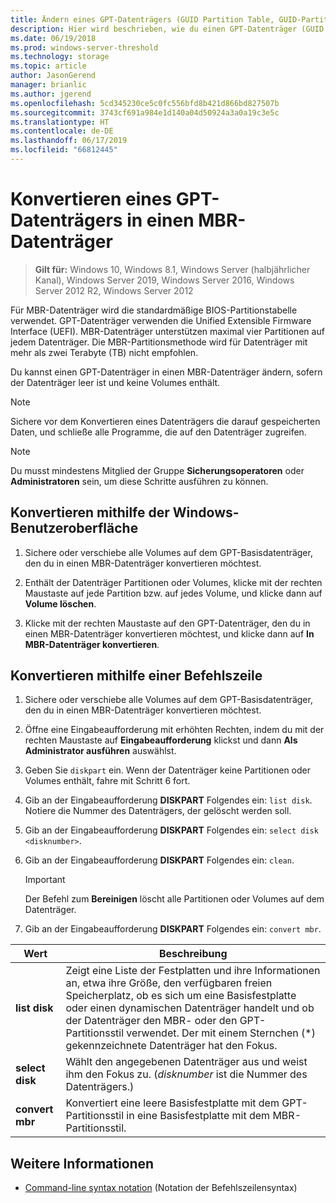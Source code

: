```yaml
---
title: Ändern eines GPT-Datenträgers (GUID Partition Table, GUID-Partitionstabelle) in einen MBR-Datenträger (Master Boot Record)
description: Hier wird beschrieben, wie du einen GPT-Datenträger (GUID Partition Table, GUID-Partitionstabelle) in einen MBR-Datenträger (Master Boot Record) änderst.
ms.date: 06/19/2018
ms.prod: windows-server-threshold
ms.technology: storage
ms.topic: article
author: JasonGerend
manager: brianlic
ms.author: jgerend
ms.openlocfilehash: 5cd345230ce5c0fc556bfd8b421d866bd827507b
ms.sourcegitcommit: 3743cf691a984e1d140a04d50924a3a0a19c3e5c
ms.translationtype: HT
ms.contentlocale: de-DE
ms.lasthandoff: 06/17/2019
ms.locfileid: "66812445"
---
```

# <a name="convert-a-gpt-disk-into-an-mbr-disk"></a>Konvertieren eines GPT-Datenträgers in einen MBR-Datenträger

> **Gilt für:** Windows 10, Windows 8.1, Windows Server (halbjährlicher Kanal), Windows Server 2019, Windows Server 2016, Windows Server 2012 R2, Windows Server 2012

Für MBR-Datenträger wird die standardmäßige BIOS-Partitionstabelle verwendet. GPT-Datenträger verwenden die Unified Extensible Firmware Interface (UEFI). MBR-Datenträger unterstützen maximal vier Partitionen auf jedem Datenträger. Die MBR-Partitionsmethode wird für Datenträger mit mehr als zwei Terabyte (TB) nicht empfohlen.

Du kannst einen GPT-Datenträger in einen MBR-Datenträger ändern, sofern der Datenträger leer ist und keine Volumes enthält.

> [!NOTE]
> Sichere vor dem Konvertieren eines Datenträgers die darauf gespeicherten Daten, und schließe alle Programme, die auf den Datenträger zugreifen.

> [!NOTE]
> Du musst mindestens Mitglied der Gruppe **Sicherungsoperatoren** oder **Administratoren** sein, um diese Schritte ausführen zu können.

## <a name="converting-using-the-windows-interface"></a>Konvertieren mithilfe der Windows-Benutzeroberfläche

1.  Sichere oder verschiebe alle Volumes auf dem GPT-Basisdatenträger, den du in einen MBR-Datenträger konvertieren möchtest.

2.  Enthält der Datenträger Partitionen oder Volumes, klicke mit der rechten Maustaste auf jede Partition bzw. auf jedes Volume, und klicke dann auf **Volume löschen**.

3.  Klicke mit der rechten Maustaste auf den GPT-Datenträger, den du in einen MBR-Datenträger konvertieren möchtest, und klicke dann auf **In MBR-Datenträger konvertieren**.

## <a name="converting-using-a-command-line"></a>Konvertieren mithilfe einer Befehlszeile

1.  Sichere oder verschiebe alle Volumes auf dem GPT-Basisdatenträger, den du in einen MBR-Datenträger konvertieren möchtest.

2.  Öffne eine Eingabeaufforderung mit erhöhten Rechten, indem du mit der rechten Maustaste auf **Eingabeaufforderung** klickst und dann **Als Administrator ausführen** auswählst.

3. Geben Sie `diskpart` ein. Wenn der Datenträger keine Partitionen oder Volumes enthält, fahre mit Schritt 6 fort.

4.  Gib an der Eingabeaufforderung **DISKPART** Folgendes ein: `list disk`. Notiere die Nummer des Datenträgers, der gelöscht werden soll.

5.  Gib an der Eingabeaufforderung **DISKPART** Folgendes ein: `select disk <disknumber>`.

6.  Gib an der Eingabeaufforderung **DISKPART** Folgendes ein: `clean`.

    > [!IMPORTANT]
    > Der Befehl zum **Bereinigen** löscht alle Partitionen oder Volumes auf dem Datenträger.

7.  Gib an der Eingabeaufforderung **DISKPART** Folgendes ein: `convert mbr`.

|                Wert                  |      Beschreibung   |
| ------------------------------------- | -----------------  |
|  <strong>list disk</strong>  | Zeigt eine Liste der Festplatten und ihre Informationen an, etwa ihre Größe, den verfügbaren freien Speicherplatz, ob es sich um eine Basisfestplatte oder einen dynamischen Datenträger handelt und ob der Datenträger den MBR- oder den GPT-Partitionsstil verwendet. Der mit einem Sternchen (\*) gekennzeichnete Datenträger hat den Fokus. |
| <strong>select disk</strong> |                                                                                                          Wählt den angegebenen Datenträger aus und weist ihm den Fokus zu. (<em>disknumber</em> ist die Nummer des Datenträgers.)                                                                                                           |
| <strong>convert mbr</strong> |                                                                               Konvertiert eine leere Basisfestplatte mit dem GPT-Partitionsstil in eine Basisfestplatte mit dem MBR-Partitionsstil.                                                                                |

## <a name="see-also"></a>Weitere Informationen

-   [Command-line syntax notation](https://technet.microsoft.com/library/cc742449(v=ws.11).aspx) (Notation der Befehlszeilensyntax)